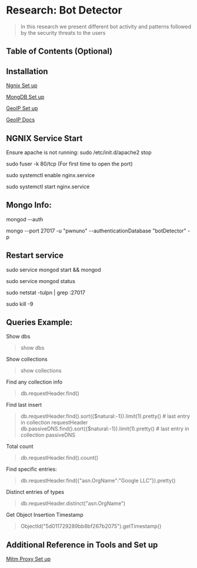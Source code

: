 # Research: Bot Detector

> In this research we present different bot activity and patterns followed by the security threats to the users


## Table of Contents (Optional)

## Installation 

<a href= "https://www.digitalocean.com/community/tutorials/how-to-install-nginx-on-ubuntu-18-04"> Ngnix Set up </a>

<a href= "https://www.howtoforge.com/tutorial/install-mongodb-on-ubuntu/"> MongDB Set up </a>

<a href= "http://ctrtard.com/code/how-to-install-the-maxmind-geoip2-database-for-php/"> GeoIP Set up </a>

<a href = "https://www.php.net/manual/en/book.geoip.php"> GeoIP Docs </a>

## NGNIX Service Start

Ensure apache is not running: sudo /etc/init.d/apache2 stop

sudo fuser -k 80/tcp (For first time to open the port)

sudo systemctl enable nginx.service

sudo systemctl start nginx.service

## Mongo Info:

mongod --auth

mongo --port 27017 -u "pwnuno" --authenticationDatabase "botDetector" -p 

## Restart service

sudo service mongod start && mongod

sudo service mongod status

sudo netstat -tulpn | grep :27017

sudo kill -9 <pid>



## Queries Example:

Show dbs
> show dbs

Show collections
> show collections

Find any collection info
> db.requestHeader.find()

Find last insert
> db.requestHeader.find().sort({$natural:-1}).limit(1).pretty() # last entry in collection requestHeader
> db.passiveDNS.find().sort({$natural:-1}).limit(1).pretty() # last entry in collection passiveDNS

Total count
> db.requestHeader.find().count()

Find specific entries:
> db.requestHeader.find({"asn.OrgName":"Google LLC"}).pretty()

Distinct entries of types
> db.requestHeader.distinct("asn.OrgName")

Get Object Insertion Timestamp
> ObjectId("5d011729289bb8bf267b2075").getTimestamp()

## Additional Reference in Tools and Set up
<a href ="https://github.com/ba127004/detectbot/blob/master/docs/mitmproxy-setup.pdf"> Mitm Proxy Set up </a>
